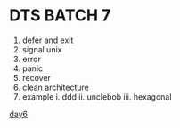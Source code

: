 # DTS BATCH 7

1. defer and exit
2. signal unix
2. error
3. panic
4. recover
5. clean architecture
6. example
  i. ddd
  ii. unclebob
  iii. hexagonal

[day6](./day6.png)